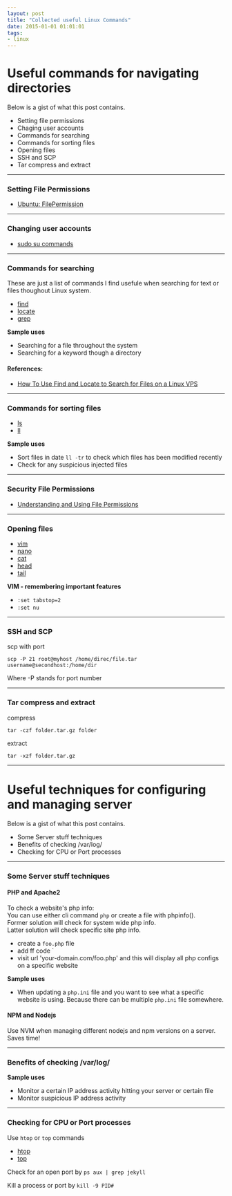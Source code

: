 ```yaml
---
layout: post
title: "Collected useful Linux Commands"
date: 2015-01-01 01:01:01
tags:
- linux
---
```


# Useful commands for navigating directories

Below is a gist of what this post contains.

- Setting file permissions
- Chaging user accounts
- Commands for searching
- Commands for sorting files
- Opening files
- SSH and SCP
- Tar compress and extract

-----

### Setting File Permissions

- [Ubuntu: FilePermission](https://help.ubuntu.com/community/FilePermissions)

-----

### Changing user accounts

- [sudo su commands](https://help.ubuntu.com/community/RootSudo)

-----

### Commands for searching

These are just a list of commands I find usefule when searching for text or files thoughout Linux system.

- [find](https://help.ubuntu.com/community/find)
- [locate]()
- [grep](https://help.ubuntu.com/community/grep)

**Sample uses**

- Searching for a file throughout the system
- Searching for a keyword though a directory

#### **References:**

- [How To Use Find and Locate to Search for Files on a Linux VPS](https://www.digitalocean.com/community/tutorials/how-to-use-find-and-locate-to-search-for-files-on-a-linux-vps)

-----

### Commands for sorting files

- [ls]()
- [ll]()

**Sample uses**

- Sort files in date `ll -tr` to check which files has been modified recently
- Check for any suspicious injected files

-----

### Security File Permissions

- [Understanding and Using File Permissions](https://help.ubuntu.com/community/FilePermissions)

-----

### Opening files

- [vim]()
- [nano]()
- [cat]()
- [head]()
- [tail](http://www.computerhope.com/unix/utail.htm)

**VIM - remembering important features**

- `:set tabstop=2`
- `:set nu`

-----

### SSH and SCP

scp with port

`scp -P 21 root@myhost /home/direc/file.tar username@secondhost:/home/dir`

Where -P stands for port number

-----

### Tar compress and extract

compress

`tar -czf folder.tar.gz folder`

extract

`tar -xzf folder.tar.gz`


-----

# Useful techniques for configuring and managing server

Below is a gist of what this post contains.

- Some Server stuff techniques
- Benefits of checking /var/log/
- Checking for CPU or Port processes

-----

### Some Server stuff techniques

#### **PHP and Apache2**

To check a website's php info: <br>
You can use either cli command `php` or create a file with phpinfo().<br>
Former solution will check for system wide php info.<br>
Latter solution will check specific site php info.

- create a `foo.php` file
- add ff code `<?php phpinfo(); ?>
- visit url 'your-domain.com/foo.php' and this will display all php configs on a specific website

**Sample uses**

- When updating a `php.ini` file and you want to see what a specific website is using. Because there can be multiple `php.ini` file somewhere.


#### **NPM and Nodejs**

Use NVM when managing different nodejs and npm versions on a server. Saves time!

-----

### Benefits of checking /var/log/

**Sample uses**

- Monitor a certain IP address activity hitting your server or certain file
- Monitor suspicious IP address activity

-----

### Checking for CPU or Port processes

Use `htop` or `top` commands

- [htop]()
- [top]()

Check for an open port by `ps aux | grep jekyll`

Kill a process or port by `kill -9 PID#`
